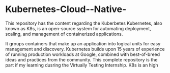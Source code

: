# Kubernetes-Cloud--Native-
This repository has the content regarding the Kuberbetes 
Kubernetes, also known as K8s, is an open-source system for automating deployment, scaling, and management of containerized applications.

It groups containers that make up an application into logical units for easy management and discovery. Kubernetes builds upon 15 years of experience of running production workloads at Google, combined with best-of-breed ideas and practices from the community.
This complete repository is the part if my learning dusring the  Virtually Testing Internship. K8s is an high


